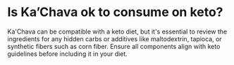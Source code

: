 # Is Ka’Chava ok to consume on keto?

Ka'Chava can be compatible with a keto diet, but it's essential to review the ingredients for any hidden carbs or additives like maltodextrin, tapioca, or synthetic fibers such as corn fiber. Ensure all components align with keto guidelines before including it in your diet.